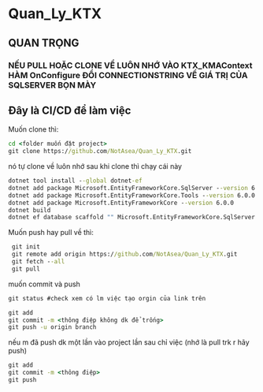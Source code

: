 # Quan_Ly_KTX
## QUAN TRỌNG
### NẾU PULL HOẶC CLONE VỀ LUÔN NHỚ VÀO KTX_KMAContext HÀM OnConfigure ĐỔI CONNECTIONSTRING VỀ GIÁ TRỊ CỦA SQLSERVER BỌN MÀY
## Đây là CI/CD để làm việc

  Muốn clone thì:
  ```cmd
  cd <folder muốn đặt project>
  git clone https://github.com/NotAsea/Quan_Ly_KTX.git
  ```
  nó tự clone về luôn nhớ sau khi clone thì chạy cái này
  ```cmd
  dotnet tool install --global dotnet-ef
  dotnet add package Microsoft.EntityFrameworkCore.SqlServer --version 6.0.0
  dotnet add package Microsoft.EntityFrameworkCore.Tools --version 6.0.0
  dotnet add package Microsoft.EntityFrameworkCore --version 6.0.0 
  dotnet build
  dotnet ef database scaffold "" Microsoft.EntityFrameworkCore.SqlServer -o Models 
  ```
  Muốn push hay pull về thì:  
 ```cmd
  git init 
  git remote add origin https://github.com/NotAsea/Quan_Ly_KTX.git 
  git fetch --all 
  git pull 
 ```
 
  muốn commit và push   
  ```cmd
  git status #check xem có lm việc tạo orgin của link trên 
  ``` 

  ```cmd
  git add 
  git commit -m <thông điệp không dk để trống> 
  git push -u origin branch 
  ``` 
  nếu m đã push dk một lần vào project lần sau chỉ việc (nhớ là pull trk r hãy push)
  ```cmd
  git add 
  git commit -m <thông điệp> 
  git push 
  ``` 
